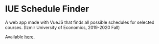 # IUE Schedule Finder

A web app made with VueJS that finds all possible schedules for selected courses. (Izmir University of Economics, 2019-2020 Fall)

Available [here](https://mehmetmalli.com.tr/schedule).